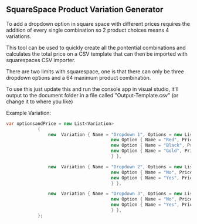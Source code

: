 ## SquareSpace Product Variation Generator

To add a dropdown option in square space with different prices requires the addition of every single combination so 2 product choices means 4 variations.

This tool can be used to quickly create all the pontential combinations and calculates the total price on a CSV template that can then be imported with squarespaces CSV importer.

There are two limits with squarespace, one is that there can only be three dropdown options and a 64 maximum product combination.

To use this just update this and run the console app in visual studio, it'll output to the document folder in a file called "Output-Template.csv" (or change it to where you like)

Example Variation:

```csharp
var optionsandPrice = new List<Variation>
			{
				new  Variation { Name = "Dropdown 1", Options = new List<Option> {
										new Option { Name = "Red", Price = 0 },
										new Option { Name = "Black", Price = 20 },
										new Option { Name = "Gold", Price = 40 },
										} },

				new  Variation { Name = "Dropdown 2", Options = new List<Option> {
										new Option { Name = "No", Price = 0 },
										new Option { Name = "Yes", Price = 80 },
										} },

				new  Variation { Name = "Dropdown 3", Options = new List<Option> {
										new Option { Name = "No", Price = 0 },
										new Option { Name = "Yes", Price = 1 },
										} },
			};
```